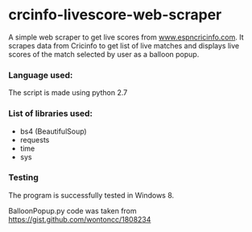 # crcinfo-livescore-web-scraper
A simple web scraper to get live scores from www.espncricinfo.com.
It scrapes data from Cricinfo to get list of live matches and displays live scores of the match selected by user as a balloon popup.

### Language used:
The script is made using python 2.7

### List of libraries used:
* bs4 (BeautifulSoup)
* requests
* time
* sys

### Testing
The program is successfully tested in Windows 8.


BalloonPopup.py code was taken from https://gist.github.com/wontoncc/1808234
